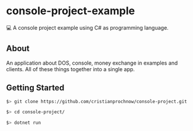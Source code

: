 # console-project-example
💻 A console project example using C# as programming language.

## About
An application about DOS, console, money exchange in examples and clients. All of these things together into a single app.

## Getting Started
```bash
$> git clone https://github.com/cristianprochnow/console-project.git

$> cd console-project/

$> dotnet run
```
